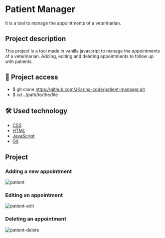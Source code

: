 # Patient Manager

It is a tool to manage the appointments of a veterinarian.

## Project description

This project is a tool made in vanilla javascript to manage the appointments of a veterinarian. Adding, editing and deleting appointments to follow up with patients.

## 📁 Project access

- $ git clone https://github.com/JKarina-code/patient-manager.git
- $ cd ../path/to/the/file

## 🛠️ Used technology

- [CSS](https://www.w3schools.com/Css/)
- [HTML](https://www.w3schools.com/html/)
- [JavaScript](https://www.w3schools.com/js)
- [Git](https://git-scm.com/docs)

## Project
### Adding a new appointment
![patient](https://user-images.githubusercontent.com/29663094/234426619-eba221a4-04d3-4d2b-b902-5ab681142a98.png)

### Editing an appointment
![patient-edit](https://user-images.githubusercontent.com/29663094/234426667-83b6bd3a-37e9-4289-aaab-bbcb95bd144d.png)

### Deleting an appointment
![patient-delete](https://user-images.githubusercontent.com/29663094/234426713-3b0f0de8-abdd-4dba-a037-71f592d1d5b5.png)
